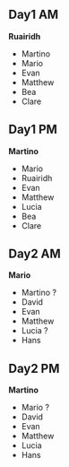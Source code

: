 ## Day1 AM
**Ruairidh** 
* Martino
* Mario
* Evan
* Matthew
* Bea
* Clare

## Day1 PM
**Martino**
* Mario
* Ruairidh
* Evan
* Matthew
* Lucia
* Bea
* Clare

## Day2 AM
**Mario**
* Martino ?
* David
* Evan
* Matthew
* Lucia ?
* Hans

## Day2 PM
**Martino**
* Mario ?
* David
* Evan
* Matthew
* Lucia
* Hans




